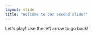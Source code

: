 ```yaml
---
layout: slide
title: "Welcome to our second slide!"
---
```

Let's play!
Use the left arrow to go back!
